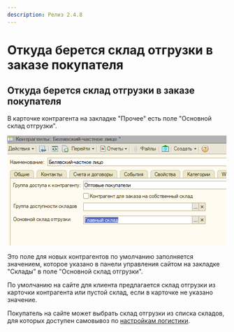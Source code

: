 ```yaml
---
description: Релиз 2.4.8
---
```


# Откуда берется склад отгрузки в заказе покупателя

## Откуда берется склад отгрузки в заказе покупателя

В карточке контрагента на закладке "Прочее" есть поле "Основной склад отгрузки". 

![](../.gitbook/assets/image%20%28279%29.png)

Это поле для новых контрагентов по умолчанию заполняется значением, которое указано в панели управления сайтом на закладке "Склады" в поле "Основной склад отгрузки".

По умолчанию на сайте для клиента предлагается склад отгрузки из карточки контрагента или пустой склад, если в карточке не указано значение.

Покупатель на сайте может выбрать склад отгрузки из списка складов, для которых доступен самовывоз по [настройкам логистики](../opisanie-i-nastroika/sklady-i-postavshiki/logistika.md#nastroika-logistiki-srokov-i-vremeni-dostavki-skladov-i-postavshikov).

